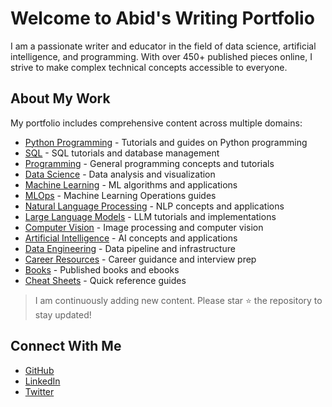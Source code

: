 # Welcome to Abid's Writing Portfolio

I am a passionate writer and educator in the field of data science, artificial intelligence, and programming. With over 450+ published pieces online, I strive to make complex technical concepts accessible to everyone.

## About My Work

My portfolio includes comprehensive content across multiple domains:

- [Python Programming](Writing-Portfolio/pages/python) - Tutorials and guides on Python programming
- [SQL](/pages/sql) - SQL tutorials and database management
- [Programming](/pages/programming) - General programming concepts and tutorials
- [Data Science](/pages/data-science) - Data analysis and visualization
- [Machine Learning](/pages/machine-learning) - ML algorithms and applications
- [MLOps](/pages/mlops) - Machine Learning Operations guides
- [Natural Language Processing](/pages/nlp) - NLP concepts and applications
- [Large Language Models](/pages/llm) - LLM tutorials and implementations
- [Computer Vision](/pages/computer-vision) - Image processing and computer vision
- [Artificial Intelligence](/pages/artificial-intelligence) - AI concepts and applications
- [Data Engineering](/pages/data-engineering) - Data pipeline and infrastructure
- [Career Resources](/pages/career) - Career guidance and interview prep
- [Books](/pages/books) - Published books and ebooks
- [Cheat Sheets](/pages/cheatsheets) - Quick reference guides

> I am continuously adding new content. Please star ⭐ the repository to stay updated!

## Connect With Me

- [GitHub](https://github.com/yourusername)
- [LinkedIn](https://linkedin.com/in/yourusername)
- [Twitter](https://twitter.com/yourusername) 